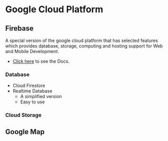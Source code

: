 # Google Cloud Platform

## Firebase

A special version of the google cloud platform that has selected features which provides database, storage, computing and hosting support for Web and Mobile Development.

- [Click here](https://firebase.google.com/docs/guides) to see the Docs.

### Database

- Cloud Firestore
- Realtime Database
  - A simplified version
  - Easy to use

### Cloud Storage

## Google Map
